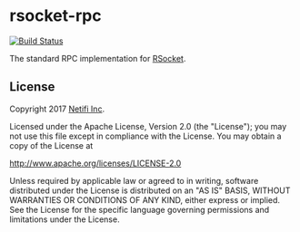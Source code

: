 # rsocket-rpc
[![Build Status](https://travis-ci.org/netifi/rsocket-rpc.svg?branch=master)](https://travis-ci.org/netifi/rsocket-rpc)

The standard RPC implementation for [RSocket](http://rsocket.io).

## License
Copyright 2017 [Netifi Inc](https://www.netifi.com).

Licensed under the Apache License, Version 2.0 (the "License");
you may not use this file except in compliance with the License.
You may obtain a copy of the License at

   http://www.apache.org/licenses/LICENSE-2.0

Unless required by applicable law or agreed to in writing, software
distributed under the License is distributed on an "AS IS" BASIS,
WITHOUT WARRANTIES OR CONDITIONS OF ANY KIND, either express or implied.
See the License for the specific language governing permissions and
limitations under the License.